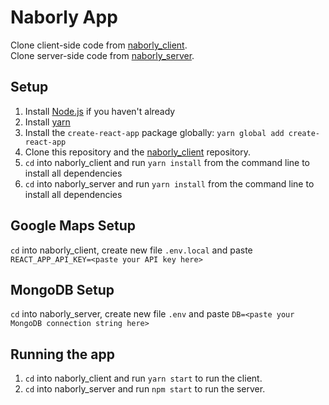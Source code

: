 # Naborly App

Clone client-side code from [naborly_client](https://github.com/J-SophieCodes/naborly_client).<br />
Clone server-side code from [naborly_server](https://github.com/J-SophieCodes/naborly_server).

## Setup

1. Install [Node.js](https://nodejs.org/en/download/package-manager/) if you haven't already
1. Install [yarn](https://yarnpkg.com/en/docs/install#mac-stable)
3. Install the `create-react-app` package globally: `yarn global add create-react-app`
4. Clone this repository and the [naborly_client](https://github.com/J-SophieCodes/naborly_client) repository.
5. `cd` into naborly_client and run `yarn install` from the command line to install all dependencies
6. `cd` into naborly_server and run `yarn install` from the command line to install all dependencies

## Google Maps Setup

`cd` into naborly_client, create new file `.env.local` and paste `REACT_APP_API_KEY=<paste your API key here>`

## MongoDB Setup

`cd` into naborly_server, create new file `.env` and paste `DB=<paste your MongoDB connection string here>`

## Running the app

1. `cd` into naborly_client and run `yarn start` to run the client.
2. `cd` into naborly_server and run `npm start` to run the server.